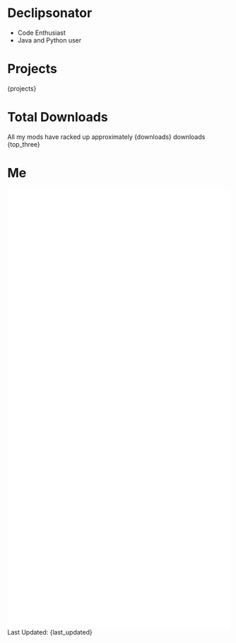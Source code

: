 # Declipsonator
- Code Enthusiast
- Java and Python user
# Projects
{projects}

# Total Downloads
All my mods have racked up approximately {downloads} downloads
{top_three}

# Me
<img align="center" src="/github-metrics.svg" alt="Metrics">
Last Updated: {last_updated}
